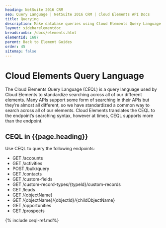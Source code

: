 ```yaml
---
heading: NetSuite 2016 CRM
seo: Query Language | NetSuite 2016 CRM | Cloud Elements API Docs
title: Querying
description: Make database queries using Cloud Elements Query Language.
layout: sidebarelementdoc
breadcrumbs: /docs/elements.html
elementId: 1687
parent: Back to Element Guides
order: 45
sitemap: false
---
```


# Cloud Elements Query Language

The Cloud Elements Query Language (CEQL) is a query language used by Cloud Elements to standardize searching across all of our different elements. Many APIs support some form of searching in their APIs but they’re almost all different, so we have standardized a common way to search across all of our elements. Cloud Elements translates the CEQL to the endpoint’s searching syntax, however at times, CEQL supports more than the endpoint.

## CEQL in {{page.heading}}

Use CEQL to query the following endpoints:

* GET /accounts
* GET /activities
* POST /bulk/query
* GET /contacts
* GET /custom-fields
* GET /custom-record-types/{typeId}/custom-records
* GET /leads
* GET /{objectName}
* GET /{objectName}/{objectId}/{childObjectName}
* GET /opportunities
* GET /prospects

{% include ceql-ref.md%}
